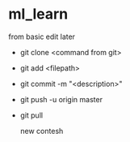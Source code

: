 # ml_learn
from basic
edit later

* git clone \<command from git\>
* git add \<filepath\>
* git commit -m "\<description\>"
* git push -u origin master 
* git pull
  
  new contesh
